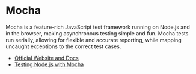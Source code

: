 # Mocha

Mocha is a feature-rich JavaScript test framework running on Node.js and in the browser, making asynchronous testing simple and fun. Mocha tests run serially, allowing for flexible and accurate reporting, while mapping uncaught exceptions to the correct test cases.

- [Official Website and Docs](https://mochajs.org/)
- [Testing Node.js with Mocha](https://www.youtube.com/watch?v=Bs68k6xfR3E)
